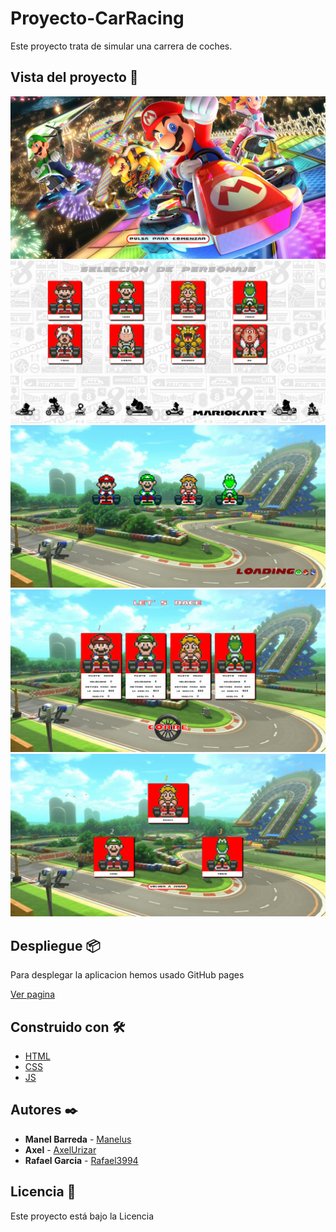 # Proyecto-CarRacing

Este proyecto trata de simular una carrera de coches.

## Vista del proyecto 📌

![image](/img/readme/Start.png)
![image](/img/readme/Seleccionar.png)
![image](/img/readme/Loading.png)
![image](/img/readme/Carrera.png)
![image](/img/readme/Podio.png)

## Despliegue 📦

Para desplegar la aplicacion hemos usado GitHub pages

[Ver pagina](http://www.dropwizard.io/1.0.2/docs/)

## Construido con 🛠️

- [HTML](https://developer.mozilla.org/es/docs/Web/HTML)
- [CSS](https://developer.mozilla.org/es/docs/Web/CSS)
- [JS](https://www.javascript.com/)

## Autores ✒️

- **Manel Barreda** - [Manelus](https://github.com/Manelus)
- **Axel** - [AxelUrizar](https://github.com/AxelUrizar)
- **Rafael Garcia** - [Rafael3994](https://github.com/Rafael3994)

## Licencia 📄

Este proyecto está bajo la Licencia
